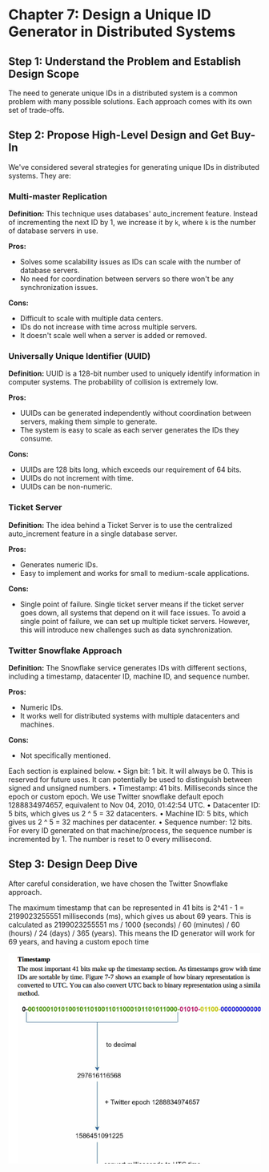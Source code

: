 # Chapter 7: Design a Unique ID Generator in Distributed Systems

## Step 1: Understand the Problem and Establish Design Scope

The need to generate unique IDs in a distributed system is a common problem with many possible solutions. Each approach comes with its own set of trade-offs.

## Step 2: Propose High-Level Design and Get Buy-In

We've considered several strategies for generating unique IDs in distributed systems. They are:

### Multi-master Replication

**Definition:** This technique uses databases' auto_increment feature. Instead of incrementing the next ID by 1, we increase it by `k`, where `k` is the number of database servers in use. 

**Pros:**
- Solves some scalability issues as IDs can scale with the number of database servers.
- No need for coordination between servers so there won't be any synchronization issues.

**Cons:**
- Difficult to scale with multiple data centers.
- IDs do not increase with time across multiple servers.
- It doesn't scale well when a server is added or removed.

### Universally Unique Identifier (UUID)

**Definition:** UUID is a 128-bit number used to uniquely identify information in computer systems. The probability of collision is extremely low.

**Pros:**
- UUIDs can be generated independently without coordination between servers, making them simple to generate.
- The system is easy to scale as each server generates the IDs they consume.

**Cons:**
- UUIDs are 128 bits long, which exceeds our requirement of 64 bits.
- UUIDs do not increment with time.
- UUIDs can be non-numeric.

### Ticket Server

**Definition:** The idea behind a Ticket Server is to use the centralized auto_increment feature in a single database server.

**Pros:**
- Generates numeric IDs.
- Easy to implement and works for small to medium-scale applications.

**Cons:**
- Single point of failure. Single ticket server means if the ticket server goes down, all
systems that depend on it will face issues. To avoid a single point of failure, we can set up
multiple ticket servers. However, this will introduce new challenges such as data
synchronization.

### Twitter Snowflake Approach

**Definition:** The Snowflake service generates IDs with different sections, including a timestamp, datacenter ID, machine ID, and sequence number.

**Pros:**
- Numeric IDs.
- It works well for distributed systems with multiple datacenters and machines.

**Cons:**
- Not specifically mentioned.

Each section is explained below.
• Sign bit: 1 bit. It will always be 0. This is reserved for future uses. It can potentially be
used to distinguish between signed and unsigned numbers.
• Timestamp: 41 bits. Milliseconds since the epoch or custom epoch. We use Twitter
snowflake default epoch 1288834974657, equivalent to Nov 04, 2010, 01:42:54 UTC.
• Datacenter ID: 5 bits, which gives us 2 ^ 5 = 32 datacenters.
• Machine ID: 5 bits, which gives us 2 ^ 5 = 32 machines per datacenter.
• Sequence number: 12 bits. For every ID generated on that machine/process, the sequence
number is incremented by 1. The number is reset to 0 every millisecond.

## Step 3: Design Deep Dive

After careful consideration, we have chosen the Twitter Snowflake approach. 

The maximum timestamp that can be represented in 41 bits is 2^41 - 1 = 2199023255551 milliseconds (ms), which gives us about 69 years. This is calculated as 2199023255551 ms / 1000 (seconds) / 60 (minutes) / 60 (hours) / 24 (days) / 365 (years). This means the ID generator will work for 69 years, and having a custom epoch time



![Chapter 7 Summary](images/chapter7_twiiter_snowfake.png)